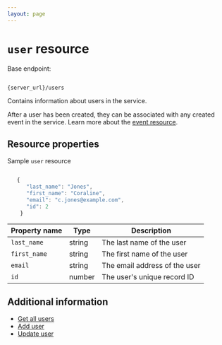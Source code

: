 ```yaml
---
layout: page
---
```


# `user` resource

Base endpoint:

```shell

{server_url}/users
```

Contains information about users in the service.

After a user has been created, they can be associated with any created event in the service. Learn more about the [event resource](event.md).

## Resource properties

Sample `user` resource

```js

   {
      "last_name": "Jones",
      "first_name": "Coraline",
      "email": "c.jones@example.com",
      "id": 2
    }
```

| Property name | Type | Description |
| ------------- | ----------- | ----------- |
| `last_name` | string | The last name of the user |
| `first_name` | string | The first name of the user |
| `email` | string | The email address of the user |
| `id` | number | The user's unique record ID

## Additional information

* [Get all users](get-users.md)
* [Add user](../tutorials/add-user.md)
* [Update user](../tutorials/update-user.md)
